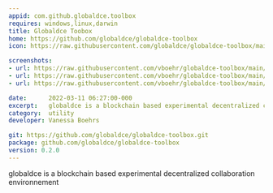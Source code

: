 ```yaml
---
appid: com.github.globaldce.toolbox
requires: windows,linux,darwin
title: Globaldce Toobox
home: https://github.com/globaldce/globaldce-toolbox
icon: https://raw.githubusercontent.com/globaldce/globaldce-toolbox/main/Icon.png

screenshots:
- url: https://raw.githubusercontent.com/vboehr/globaldce-toolbox/main/Screenshot%20from%202022-03-11%2007-30-33.png
- url: https://raw.githubusercontent.com/vboehr/globaldce-toolbox/main/Screenshot%20from%202022-03-11%2007-30-41.png
- url: https://raw.githubusercontent.com/vboehr/globaldce-toolbox/main/Screenshot%20from%202022-03-11%2007-30-48.png

date:      2022-03-11 06:27:00-000
excerpt:   globaldce is a blockchain based experimental decentralized collaboration environnement
category:  utility
developer: Vanessa Boehrs

git: https://github.com/globaldce/globaldce-toolbox.git
package: github.com/globaldce/globaldce-toolbox
version: 0.2.0
---
```


globaldce is a blockchain based experimental decentralized collaboration environnement
